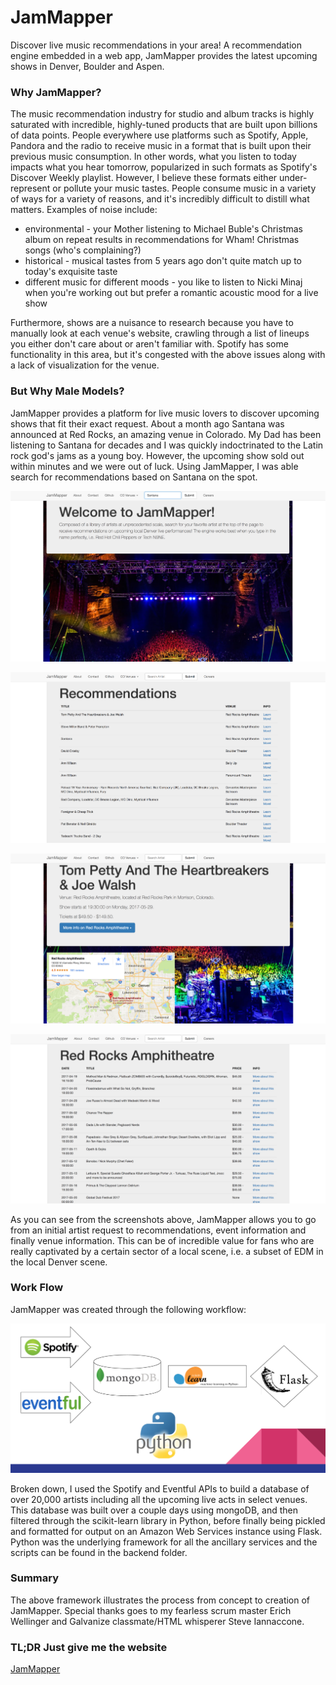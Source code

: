 # JamMapper

Discover live music recommendations in your area! A recommendation engine embedded in a web app, JamMapper provides the latest upcoming shows in Denver, Boulder and Aspen.

### Why JamMapper?

The music recommendation industry for studio and album tracks is highly saturated with incredible, highly-tuned products that are built upon billions of data points. People everywhere use platforms such as Spotify, Apple, Pandora and the radio to receive music in a format that is built upon their previous music consumption. In other words, what you listen to today impacts what you hear tomorrow, popularized in such formats as Spotify's Discover Weekly playlist. However, I believe these formats either under-represent or pollute your music tastes. People consume music in a variety of ways for a variety of reasons, and it's incredibly difficult to distill what matters. Examples of noise include:

* environmental - your Mother listening to Michael Buble's Christmas album on repeat results in recommendations for Wham! Christmas songs (who's complaining?)
* historical - musical tastes from 5 years ago don't quite match up to today's exquisite taste
* different music for different moods - you like to listen to Nicki Minaj when you're working out but prefer a romantic acoustic mood for a live show

Furthermore, shows are a nuisance to research because you have to manually look at each venue's website, crawling through a list of lineups you either don't care about or aren't familiar with. Spotify has some functionality in this area, but it's congested with the above issues along with a lack of visualization for the venue.

### But Why Male Models?

JamMapper provides a platform for live music lovers to discover upcoming shows that fit their exact request. About a month ago Santana was announced at Red Rocks, an amazing venue in Colorado. My Dad has been listening to Santana for decades and I was quickly indoctrinated to the Latin rock god's jams as a young boy. However, the upcoming show sold out within minutes and we were out of luck. Using JamMapper, I was able search for recommendations based on Santana on the spot.

![](/screenshots/title_santana.png)

![](/screenshots/recs_santana.png)

![](/screenshots/tom_petty.png)

![](/screenshots/red_rocks.png)

As you can see from the screenshots above, JamMapper allows you to go from an initial artist request to recommendations, event information and finally venue information. This can be of incredible value for fans who are really captivated by a certain sector of a local scene, i.e. a subset of EDM in the local Denver scene.

### Work Flow

JamMapper was created through the following workflow:

![](/screenshots/tech.png)

Broken down, I used the Spotify and Eventful APIs to build a database of over 20,000 artists including all the upcoming live acts in select venues. This database was built over a couple days using mongoDB, and then filtered through the scikit-learn library in Python, before finally being pickled and formatted for output on an Amazon Web Services instance using Flask. Python was the underlying framework for all the ancillary services and the scripts can be found in the backend folder.

### Summary

The above framework illustrates the process from concept to creation of JamMapper. Special thanks goes to my fearless scrum master Erich Wellinger and Galvanize classmate/HTML whisperer Steve Iannaccone.

### TL;DR Just give me the website
[JamMapper](http://ec2-54-174-141-180.compute-1.amazonaws.com:8105/)
